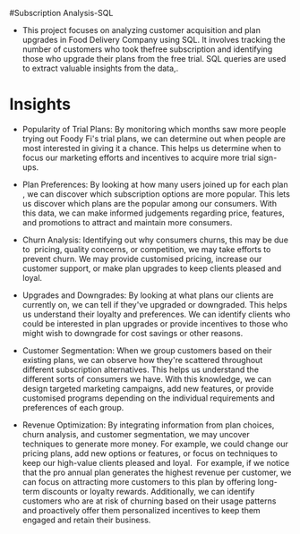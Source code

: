 #Subscription Analysis-SQL
- This project focuses on analyzing customer acquisition and plan upgrades in Food Delivery  Company using SQL. It involves tracking the number of customers who took thefree subscription  and identifying those who upgrade their plans from the free trial. SQL queries are used to extract valuable insights from the data,.
# Insights 

- Popularity of Trial Plans:
By monitoring which months saw more people trying out Foody Fi's trial plans, we can determine out when people are most interested in giving it a chance. This helps us determine when to focus our marketing efforts and incentives to acquire more trial sign-ups.

- Plan Preferences: 
By looking at how many users joined up for each plan , we can discover which subscription options are more popular. This lets us discover which plans are the popular among our consumers. With this data, we can make informed judgements regarding price, features, and promotions to attract and maintain more consumers.

- Churn Analysis: Identifying out why consumers churns, this may be due to  pricing, quality concerns, or competition, we may take efforts to prevent churn. We may provide customised pricing, increase our customer support, or make plan upgrades to keep clients pleased and loyal.

- Upgrades and Downgrades: By looking at what plans our clients are currently on, we can tell if they've upgraded or downgraded. This helps us understand their loyalty and preferences. We can identify clients who could be interested in plan upgrades or provide incentives to those who might wish to downgrade for cost savings or other reasons.

- Customer Segmentation: When we group customers based on their existing plans, we can observe how they're scattered throughout different subscription alternatives. This helps us understand the different sorts of consumers we have. With this knowledge, we can design targeted marketing campaigns, add new features, or provide customised programs depending on the individual requirements and preferences of each group.

- Revenue Optimization: By integrating information from plan choices, churn analysis, and customer segmentation, we may uncover techniques to generate more money. For example, we could change our pricing plans, add new options or features, or focus on techniques to keep our high-value clients pleased and loyal.  For example, if we notice that the pro annual plan generates the highest revenue per customer, we can focus on attracting more customers to this plan by offering long-term discounts or loyalty rewards. Additionally, we can identify customers who are at risk of churning based on their usage patterns and proactively offer them personalized incentives to keep them engaged and retain their business.




















